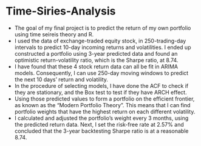 # Time-Siries-Analysis
- The goal of my final project is to predict the return of my own portfolio using time seireis theory and R.
- I used the data of exchange-traded equity stock, in 250-trading-day intervals to predict 10-day incoming returns and volatilities. I ended up constructed a portfolio using 3-year predicted data and found an optimistic return-volatility ratio, which is the Sharpe ratio, at 8.74.
- I have found that these 4 stock return data can all be fit in ARIMA models. Consequently, I can use 250-day moving windows to predict the next 10 days’ return and volatility.
- In the procedure of selecting models, I have done the ACF to check if they are stationary, and the Box test to test if they have ARCH effect.
- Using those predicted values to form a portfolio on the efficient frontier, as known as the “Modern Portfolio Theory”. This means that I can find portfolio weights that have the highest return on each different volatility.
- I calculated and adjusted the portfolio’s weight every 3 months, using the predicted return data. Next, I set the risk-free rate at 2.57% and concluded that the 3-year backtesting Sharpe ratio is at a reasonable 8.74.
